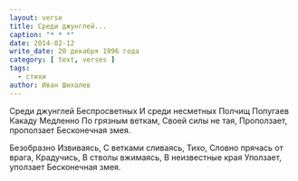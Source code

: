 ```yaml
---
layout: verse
title: Среди джунглей...
caption: "* * *"
date: 2014-02-12
write_date: 20 декабря 1996 года
category: [ text, verses ]
tags:
  - стихи
author: Иван Шихалев
---
```

Среди джунглей
Беспросветных
И среди несметных
Полчищ
Попугаев Какаду
Медленно
По грязным веткам,
Своей силы не тая,
Проползает, проползает
Бесконечная змея.

Безобразно
Извиваясь,
С ветками сливаясь,
Тихо,
Словно прячась от врага,
Крадучись,
В стволы вжимаясь,
В неизвестные края
Уползает, уползает
Бесконечная змея.
